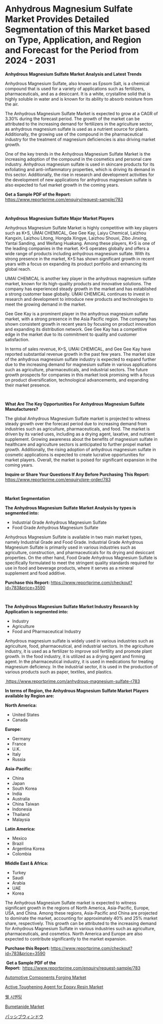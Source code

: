 <p><h1>Anhydrous Magnesium Sulfate Market Provides Detailed Segmentation of this Market based on Type, Application, and Region and Forecast for the Period from 2024 - 2031</h1></p><p><strong>Anhydrous Magnesium Sulfate Market Analysis and Latest Trends</strong></p>
<p><p>Anhydrous Magnesium Sulfate, also known as Epsom Salt, is a chemical compound that is used for a variety of applications such as fertilizers, pharmaceuticals, and as a desiccant. It is a white, crystalline solid that is highly soluble in water and is known for its ability to absorb moisture from the air.</p><p>The Anhydrous Magnesium Sulfate Market is expected to grow at a CAGR of 3.30% during the forecast period. The growth of the market can be attributed to the increasing demand for fertilizers in the agriculture sector, as anhydrous magnesium sulfate is used as a nutrient source for plants. Additionally, the growing use of the compound in the pharmaceutical industry for the treatment of magnesium deficiencies is also driving market growth.</p><p>One of the key trends in the Anhydrous Magnesium Sulfate Market is the increasing adoption of the compound in the cosmetics and personal care industry. Anhydrous magnesium sulfate is used in skincare products for its exfoliating and anti-inflammatory properties, which is driving its demand in this sector. Additionally, the rise in research and development activities for the development of new applications for anhydrous magnesium sulfate is also expected to fuel market growth in the coming years.</p></p>
<p><strong>Get a Sample PDF of the Report:&nbsp;</strong> <a href="https://www.reportprime.com/enquiry/request-sample/783">https://www.reportprime.com/enquiry/request-sample/783</a></p>
<p>&nbsp;</p>
<p><strong>Anhydrous Magnesium Sulfate Major Market Players</strong></p>
<p><p>Anhydrous Magnesium Sulfate Market is highly competitive with key players such as K+S, UMAI CHEMICAL, Gee Gee Kay, Laiyu Chemical, Laizhou Kangxin, Laizhou Litong, Hongda Xingye, Laizhou Shouxi, Zibo Jinxing, Yantai Sanding, and Weifang Huakang. Among these players, K+S is one of the leading companies in the market. K+S operates globally and offers a wide range of products including anhydrous magnesium sulfate. With its strong presence in the market, K+S has shown significant growth in recent years with a focus on expanding its product portfolio and enhancing its global reach.</p><p>UMAI CHEMICAL is another key player in the anhydrous magnesium sulfate market, known for its high-quality products and innovative solutions. The company has experienced steady growth in the market and has established a strong customer base globally. UMAI CHEMICAL continues to invest in research and development to introduce new products and technologies to meet the growing demand in the market.</p><p>Gee Gee Kay is a prominent player in the anhydrous magnesium sulfate market, with a strong presence in the Asia Pacific region. The company has shown consistent growth in recent years by focusing on product innovation and expanding its distribution network. Gee Gee Kay has a competitive edge in the market due to its commitment to quality and customer satisfaction.</p><p>In terms of sales revenue, K+S, UMAI CHEMICAL, and Gee Gee Kay have reported substantial revenue growth in the past few years. The market size of the anhydrous magnesium sulfate industry is expected to expand further due to the increasing demand for magnesium sulfate in various applications such as agriculture, pharmaceuticals, and industrial sectors. The future growth prospects for companies in this market look promising with a focus on product diversification, technological advancements, and expanding their market presence.</p></p>
<p>&nbsp;</p>
<p><strong>What Are The Key Opportunities For Anhydrous Magnesium Sulfate Manufacturers?</strong></p>
<p><p>The global Anhydrous Magnesium Sulfate market is projected to witness steady growth over the forecast period due to increasing demand from industries such as agriculture, pharmaceuticals, and food. The market is driven by its varied uses, including as a drying agent, laxative, and nutrient supplement. Growing awareness about the benefits of magnesium sulfate in healthcare and agriculture sectors is anticipated to further propel market growth. Additionally, the rising adoption of anhydrous magnesium sulfate in cosmetic applications is expected to create lucrative opportunities for market players. Overall, the market is poised for significant expansion in the coming years.</p></p>
<p><strong>Inquire or Share Your Questions If Any Before Purchasing This Report:</strong> <a href="https://www.reportprime.com/enquiry/pre-order/783">https://www.reportprime.com/enquiry/pre-order/783</a></p>
<p>&nbsp;</p>
<p><strong>Market Segmentation</strong></p>
<p><strong>The Anhydrous Magnesium Sulfate Market Analysis by types is segmented into:</strong></p>
<p><ul><li>Industrial Grade Anhydrous Magnesium Sulfate</li><li>Food Grade Anhydrous Magnesium Sulfate</li></ul></p>
<p><p>Anhydrous Magnesium Sulfate is available in two main market types, namely Industrial Grade and Food Grade. Industrial Grade Anhydrous Magnesium Sulfate is primarily used in various industries such as agriculture, construction, and pharmaceuticals for its drying and desiccant properties. On the other hand, Food Grade Anhydrous Magnesium Sulfate is specifically formulated to meet the stringent quality standards required for use in food and beverage products, where it serves as a mineral supplement and food additive.</p></p>
<p><strong>Purchase this Report:&nbsp;</strong><a href="https://www.reportprime.com/checkout?id=783&price=3590">https://www.reportprime.com/checkout?id=783&price=3590</a></p>
<p>&nbsp;</p>
<p><strong>The Anhydrous Magnesium Sulfate Market Industry Research by Application is segmented into:</strong></p>
<p><ul><li>Industry</li><li>Agriculture</li><li>Food and Pharmaceutical Industry</li></ul></p>
<p><p>Anhydrous magnesium sulfate is widely used in various industries such as agriculture, food, pharmaceutical, and industrial sectors. In the agriculture industry, it is used as a fertilizer to improve soil fertility and promote plant growth. In the food industry, it is utilized as a drying agent and firming agent. In the pharmaceutical industry, it is used in medications for treating magnesium deficiency. In the industrial sector, it is used in the production of various products such as paper, textiles, and plastics.</p></p>
<p><a href="https://www.reportprime.com/anhydrous-magnesium-sulfate-r783">&nbsp;https://www.reportprime.com/anhydrous-magnesium-sulfate-r783</a></p>
<p><strong>In terms of Region, the Anhydrous Magnesium Sulfate Market Players available by Region are:</strong></p>
<p>
    <p> <strong> North America: </strong>
        <ul>
            <li>United States</li>
            <li>Canada</li>
        </ul>
        </p> 
    <p> <strong> Europe: </strong>
        <ul>
            <li>Germany</li>
            <li>France</li>
            <li>U.K.</li>
            <li>Italy</li>
            <li>Russia</li>
        </ul>
        </p> 
    <p> <strong> Asia-Pacific: </strong>
        <ul>
            <li>China</li>
            <li>Japan</li>
            <li>South Korea</li>
            <li>India</li>
            <li>Australia</li>
            <li>China Taiwan</li>
            <li>Indonesia</li>
            <li>Thailand</li>
            <li>Malaysia</li>
        </ul>
        </p> 
    <p> <strong> Latin America: </strong>
        <ul>
            <li>Mexico</li>
            <li>Brazil</li>
            <li>Argentina Korea</li>
            <li>Colombia</li>
        </ul>
        </p> 
    <p> <strong> Middle East & Africa: </strong>
        <ul>
            <li>Turkey</li>
            <li>Saudi</li>
            <li>Arabia</li>
            <li>UAE</li>
            <li>Korea</li>
        </ul>
    </p>
    </p>
<p><p>The Anhydrous Magnesium Sulfate market is expected to witness significant growth in the regions of North America, Asia-Pacific, Europe, USA, and China. Among these regions, Asia-Pacific and China are projected to dominate the market, accounting for approximately 40% and 25% market share, respectively. This growth can be attributed to the increasing demand for Anhydrous Magnesium Sulfate in various industries such as agriculture, pharmaceuticals, and cosmetics. North America and Europe are also expected to contribute significantly to the market expansion.</p></p>
<p><strong>Purchase this Report: </strong><a href="https://www.reportprime.com/checkout?id=783&price=3590">https://www.reportprime.com/checkout?id=783&price=3590</a></p>
<p>&nbsp;<strong>Get a Sample PDF of the Report:&nbsp;&nbsp;</strong><a href="https://www.reportprime.com/enquiry/request-sample/783">https://www.reportprime.com/enquiry/request-sample/783</a></p>
<p><strong></strong></p>
<p><p><a href="https://medium.com/@go-emi/automotive-components-forging-market-share-size-trends-industry-analysis-report-by-application-f8e3c0a91d02">Automotive Components Forging Market</a></p><p><a href="https://github.com/Krish2023na/Market-Research-Report-List-5/blob/main/active-toughening-agent-for-epoxy-resin-market.md">Active Toughening Agent for Epoxy Resin Market</a></p><p><a href="https://medium.com/@janitaharani_67116/%EC%A2%8B%EC%9D%80-%EB%AA%A8%EB%9E%98-%EB%A9%B4%EC%A0%81-%EB%B0%8F-%EA%B5%AC%EC%84%B1-%EB%B6%84%EC%84%9D-%EC%84%B1%EC%9E%A5-%EC%B6%94%EC%84%B8-%EB%B0%8F-%EC%98%88%EC%B8%A1-2024-2031-4a3e7483a655">웰 시멘팅</a></p><p><a href="https://www.linkedin.com/pulse/evaluating-global-bumetanide-market-trends-growth-opportunities-j4ycc">Bumetanide Market</a></p><p><a href="https://medium.com/@ferandochandler2024/2024%E5%B9%B4%E3%81%8B%E3%82%892031%E5%B9%B4%E3%81%BE%E3%81%A7%E3%81%AE%E6%9C%9F%E9%96%93%E3%81%AB-%E3%82%B0%E3%83%AD%E3%83%BC%E3%83%90%E3%83%AB%E3%81%AA%E3%83%91%E3%83%83%E3%82%B7%E3%83%96%E3%82%A6%E3%82%A3%E3%83%B3%E3%83%89%E3%82%A6%E5%B8%82%E5%A0%B4%E3%81%AE%E3%82%B7%E3%82%A7%E3%82%A2%E3%81%A8%E6%88%90%E9%95%B7%E6%A9%9F%E4%BC%9A-%E5%B8%82%E5%A0%B4%E8%A6%8F%E6%A8%A1%E3%81%8C-%E5%B9%B4%E9%96%93%E6%88%90%E9%95%B7%E7%8E%8710-5-%E3%81%A7%E6%8B%A1%E5%A4%A7%E3%81%97%E3%81%A6%E3%81%84%E3%81%BE%E3%81%99-708dcf46e679">パッシブウィンドウ</a></p></p>